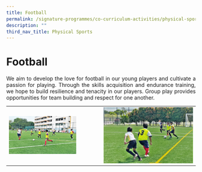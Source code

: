 ```yaml
---
title: Football
permalink: /signature-programmes/co-curriculum-activities/physical-sports/football/
description: ""
third_nav_title: Physical Sports
---
```

# Football
<p align="Justify">We aim to develop the love for football in our young players and cultivate a passion for playing. Through the skills acquisition and endurance training, we hope to build resilience and tenacity in our players. Group play provides opportunities for team building and respect for one another.</p>

<table width="100%"><tbody>
<tr><td><img src="/images/OurCurriculum/cca03.jpg" style="width:75%">
</td>
<td ><img src="/images/OurCurriculum/cca04.jpg" style="width:100%"></td>
</tr></tbody></table>